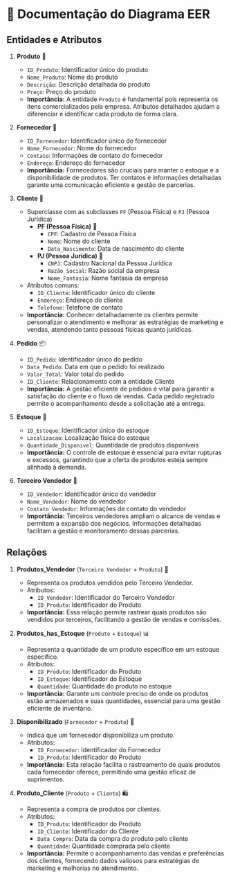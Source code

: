 # 📄 Documentação do Diagrama EER

## Entidades e Atributos

1. **Produto** 🛒
   - `ID_Produto`: Identificador único do produto
   - `Nome_Produto`: Nome do produto
   - `Descrição`: Descrição detalhada do produto
   - `Preço`: Preço do produto
   - **Importância:** A entidade `Produto` é fundamental pois representa os itens comercializados pela empresa. Atributos detalhados ajudam a diferenciar e identificar cada produto de forma clara.

2. **Fornecedor** 🚚
   - `ID_Fornecedor`: Identificador único do fornecedor
   - `Nome_Fornecedor`: Nome do fornecedor
   - `Contato`: Informações de contato do fornecedor
   - `Endereço`: Endereço do fornecedor
   - **Importância:** Fornecedores são cruciais para manter o estoque e a disponibilidade de produtos. Ter contatos e informações detalhadas garante uma comunicação eficiente e gestão de parcerias.

3. **Cliente** 👥
   - Superclasse com as subclasses `PF` (Pessoa Física) e `PJ` (Pessoa Jurídica)
     - **PF (Pessoa Física)** 👤
       - `CPF`: Cadastro de Pessoa Física
       - `Nome`: Nome do cliente
       - `Data_Nascimento`: Data de nascimento do cliente
     - **PJ (Pessoa Jurídica)** 🏢
       - `CNPJ`: Cadastro Nacional da Pessoa Jurídica
       - `Razão_Social`: Razão social da empresa
       - `Nome_Fantasia`: Nome fantasia da empresa
   - Atributos comuns:
     - `ID_Cliente`: Identificador único do cliente
     - `Endereço`: Endereço do cliente
     - `Telefone`: Telefone de contato
   - **Importância:** Conhecer detalhadamente os clientes permite personalizar o atendimento e melhorar as estratégias de marketing e vendas, atendendo tanto pessoas físicas quanto jurídicas.

4. **Pedido** 📦
   - `ID_Pedido`: Identificador único do pedido
   - `Data_Pedido`: Data em que o pedido foi realizado
   - `Valor_Total`: Valor total do pedido
   - `ID_Cliente`: Relacionamento com a entidade Cliente
   - **Importância:** A gestão eficiente de pedidos é vital para garantir a satisfação do cliente e o fluxo de vendas. Cada pedido registrado permite o acompanhamento desde a solicitação até a entrega.

5. **Estoque** 🏬
   - `ID_Estoque`: Identificador único do estoque
   - `Localizacao`: Localização física do estoque
   - `Quantidade_Disponivel`: Quantidade de produtos disponíveis
   - **Importância:** O controle de estoque é essencial para evitar rupturas e excessos, garantindo que a oferta de produtos esteja sempre alinhada à demanda.

6. **Terceiro Vendedor** 🤝
   - `ID_Vendedor`: Identificador único do vendedor
   - `Nome_Vendedor`: Nome do vendedor
   - `Contato_Vendedor`: Informações de contato do vendedor
   - **Importância:** Terceiros vendedores ampliam o alcance de vendas e permitem a expansão dos negócios. Informações detalhadas facilitam a gestão e monitoramento dessas parcerias.

## Relações

1. **Produtos_Vendedor** (`Terceiro Vendedor` + `Produto`) 🔄
   - Representa os produtos vendidos pelo Terceiro Vendedor.
   - Atributos:
     - `ID_Vendedor`: Identificador do Terceiro Vendedor
     - `ID_Produto`: Identificador do Produto
   - **Importância:** Essa relação permite rastrear quais produtos são vendidos por terceiros, facilitando a gestão de vendas e comissões.

2. **Produtos_has_Estoque** (`Produto` + `Estoque`) 📊
   - Representa a quantidade de um produto específico em um estoque específico.
   - Atributos:
     - `ID_Produto`: Identificador do Produto
     - `ID_Estoque`: Identificador do Estoque
     - `Quantidade`: Quantidade do produto no estoque
   - **Importância:** Garante um controle preciso de onde os produtos estão armazenados e suas quantidades, essencial para uma gestão eficiente de inventário.

3. **Disponibilizado** (`Fornecedor` + `Produto`) 📝
   - Indica que um fornecedor disponibiliza um produto.
   - Atributos:
     - `ID_Fornecedor`: Identificador do Fornecedor
     - `ID_Produto`: Identificador do Produto
   - **Importância:** Esta relação facilita o rastreamento de quais produtos cada fornecedor oferece, permitindo uma gestão eficaz de suprimentos.

4. **Produto_Cliente** (`Produto` + `Cliente`) 🛍️
   - Representa a compra de produtos por clientes.
   - Atributos:
     - `ID_Produto`: Identificador do Produto
     - `ID_Cliente`: Identificador do Cliente
     - `Data_Compra`: Data da compra do produto pelo cliente
     - `Quantidade`: Quantidade comprada pelo cliente
   - **Importância:** Permite o acompanhamento das vendas e preferências dos clientes, fornecendo dados valiosos para estratégias de marketing e melhorias no atendimento.
